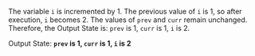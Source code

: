 The variable `i` is incremented by 1. The previous value of `i` is 1, so after execution, `i` becomes 2. The values of `prev` and `curr` remain unchanged. Therefore, the Output State is: `prev` is 1, `curr` is 1, `i` is 2.

Output State: **`prev` is 1, `curr` is 1, `i` is 2**